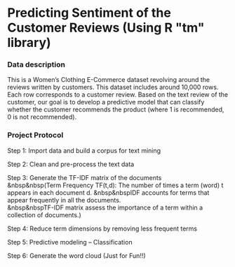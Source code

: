# Predicting Sentiment of the Customer Reviews (Using R "tm" library)

### Data description
This is a Women’s Clothing E-Commerce dataset revolving around the reviews written by customers. 
This dataset includes around 10,000 rows. Each row corresponds to a customer review. Based on the text review of the customer, our goal is to develop 
a predictive model that can classify whether the customer recommends the product (where 1 is recommended, 0 is not recommended).

### Project Protocol
Step 1: Import data and build a corpus for text mining

Step 2: Clean and pre-process the text data

Step 3: Generate the TF-IDF matrix of the documents <br/>
&nbsp&nbsp(Term Frequency TF(t,d): The number of times a term (word) t appears in each document d.
&nbsp&nbspIDF accounts for terms that appear frequently in all the documents.  
&nbsp&nbspTF-IDF matrix assess the importance of a term within a collection of documents.) 

Step 4: Reduce term dimensions by removing less frequent terms

Step 5: Predictive modeling – Classification

Step 6: Generate the word cloud (Just for Fun!!)


